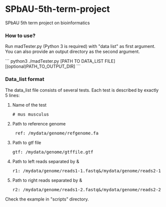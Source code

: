 # SPbAU-5th-term-project
SPbAU 5th term project on bioinformatics

<h3> How to use? </h3>
<p> Run madTester.py (Python 3 is required) with "data list" as first argument. You can also provide an output directory as the second argument. </p>
```
python3 ./madTester.py [PATH TO DATA_LIST FILE] [(optional)PATH_TO_OUTPUT_DIR]
```
<h3> Data_list format </h3>
<p> The data_list file consists of several tests. Each test is described by exactly 5 lines:</p>
<ol>
<li/> Name of the test <pre># mus_musculus</pre>
<li/> Path to reference genome <pre> ref: /mydata/genome/refgenome.fa</pre>
<li/> Path to gtf file <pre>gtf: /mydata/genome/gtffile.gtf</pre>
<li/> Path to left reads separated by &amp; <pre>r1: /mydata/genome/reads1-1.fastq&amp;/mydata/genome/reads2-1.fastq</pre>
<li/> Path to right reads separated by &amp; <pre>r2: /mydata/genome/reads1-2.fastq&amp;/mydata/genome/reads2-2.fastq</pre>
</ol>
<p>Check the example in "scripts" directory.</p>
